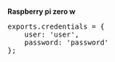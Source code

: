 <div>
<p>
<b>Raspberry pi zero w</b>
</p>
<pre>
exports.credentials = {
    user: 'user',
    password: 'password'
};
</pre>
</div>